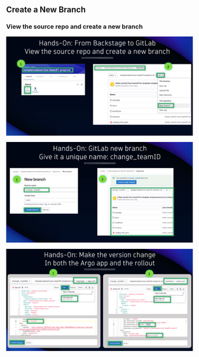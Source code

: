 ## Create a New Branch

### View the source repo and create a new branch

![GitLab New Branch](../../../assets/images/05_01_gitlab_create_new_branch.png)

![GitLab Name Branch](../../../assets/images/05_01_gitlab_branch_name.png)

![GitLab Version Change](../../../assets/images/05_01_gitlab_version_change.png)